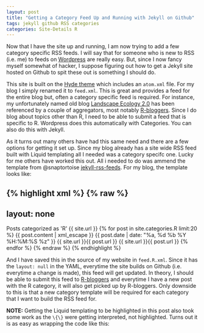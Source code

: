 ```yaml
---
layout: post
title: "Getting a Category Feed Up and Running with Jekyll on Github"
tags: jekyll github RSS categories
categories: Site-Details R
---
```


Now that I have the site up and running, I am now trying to add a few category specific RSS feeds.  I will say that for someone who is new to RSS (i.e. me) to feeds on [Wordpress](http://wordpress.com) are really easy.  But, since I now fancy myself somewhat of hacker, I suppose figuring out how to get a Jekyll site  hosted on Github to spit these out is something I should do.

This site is built on the [Hyde theme](http://andhyde.com/) which includes an `atom.xml` file. For my blog I simply renamed it to `feed.xml`. This is great and provides a feed for the entire blog but, often a category specific feed is required.  For instance, my unfortunately named old blog [Landscape Ecology 2.0](http://landeco2point0.wordpress.com/) has been referenced by a couple of aggregators, most notably [R-bloggers](http://www.r-bloggers.com/).  Since I do blog about topics other than R, I need to be able to submit a feed that is specific to R.  Wordpress does this automatically with Categories.  You can also do this with Jekyll.

As it turns out many others have had this same need and there are a few options for getting it set up.  Since my blog already has a site wide RSS feed built with Liquid templating all I needed was a category specifc one.  Lucky for me others have worked this out.  All i needed to do was ammend the template from  @snaptortoise [jekyll-rss-feeds](https://github.com/snaptortoise/jekyll-rss-feeds).  For my blog, the template looks like:

{% highlight xml %}
{% raw %}
---
layout: none
---
<?xml version="1.0" encoding="UTF-8"?>
<rss version="2.0" xmlns:atom="http://www.w3.org/2005/Atom">
  <channel>
  	<title>{{ site.title | xml_escape }} - R</title>
		<description>Posts categorized as 'R'</description>
		<link>{{ site.url }}</link>
		<atom:link href="{{ site.url }}/feed.R.xml" rel="self" type="application/rss+xml" />
		{% for post in site.categories.R limit:20 %}
			<item>
				<title>{{ post.title | xml_escape }}</title>
				<description>{{ post.content | xml_escape }}</description>
				<pubDate>{{ post.date | date: "%a, %d %b %Y %H:%M:%S %z" }}</pubDate>
				<link>{{ site.url }}{{ post.url }}</link>
				<guid isPermaLink="true">{{ site.url }}{{ post.url }}</guid>
			</item>
		{% endfor %}
	</channel>
</rss>
{% endraw %}
{% endhighlight %}

And I have saved this in the source of my website in `feed.R.xml`.  Since it has the `layout: null` in the YAML, everytime the site builds on Github (i.e. everytime a change is made), this feed will get updated.  In theory, I should be able to submit this feed to [R-bloggers](http://www.r-bloggers.com/add-your-blog/) and everytime I have a new post with the R category, it will also get picked up by R-bloggers.  Only downside to this is that a new category template will be required for each category that I want to build the RSS feed for.  

**NOTE:** Getting the Liquid templating to be highlighted in this post also took some work as the `\{\}` were getting interpreted, not highlighted.  Turns out it is as easy as wrapping the code like this:


